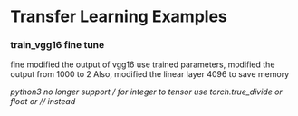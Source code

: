 # Transfer Learning Examples

### train_vgg16 fine tune

fine modified the output of vgg16 use trained parameters, modified the output from 1000 to 2
Also, modified the linear layer 4096 to save memory

*python3 no longer support / for integer to tensor use torch.true_divide or float or // instead*
 